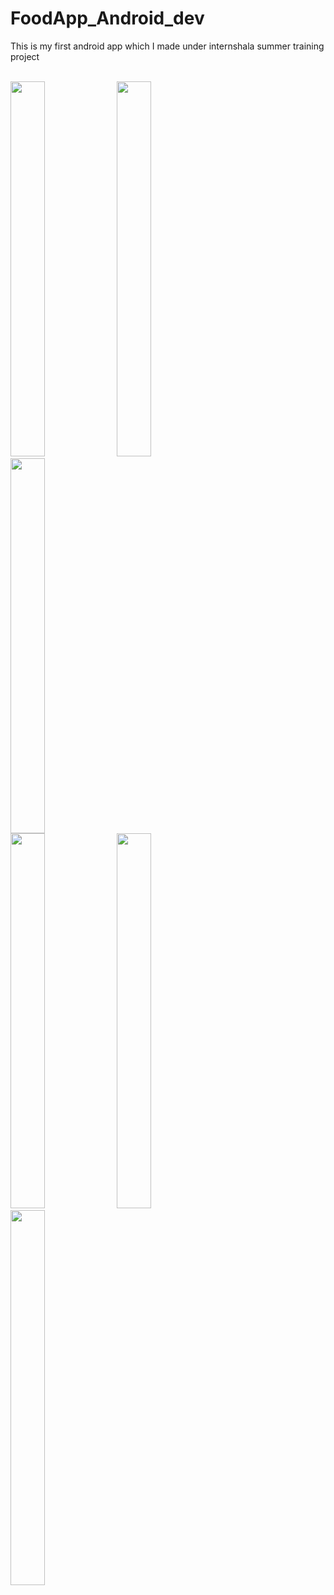 # FoodApp_Android_dev
This is my first android app which I made under internshala summer training project<br>

<br>
<div style="display:inline">
<img src="https://user-images.githubusercontent.com/56409094/86173898-d2798080-bb74-11ea-88ed-92bfd5356c4e.jpeg" width="33%" height="600">
<img src="https://user-images.githubusercontent.com/56409094/86174879-8a5b5d80-bb76-11ea-81f1-e8faed660085.jpeg" width="33%" height="600">
<img src="https://user-images.githubusercontent.com/56409094/86174886-8cbdb780-bb76-11ea-8535-59a52d69bcc5.jpeg" width="33%" height="600">
</div>
<br>
<div style="display:inline">
<img src="https://user-images.githubusercontent.com/56409094/86174900-93e4c580-bb76-11ea-9dfb-2d9f96a1c7ee.jpeg" width="33%" height="600">
<img src="https://user-images.githubusercontent.com/56409094/86174909-98a97980-bb76-11ea-9018-943615d102e5.jpeg" width="33%" height="600">
<img src="user-images.githubusercontent.com/56409094/86174916-9d6e2d80-bb76-11ea-8b20-099ce33e2919.jpeg" width="33%" height="600">
</div>

